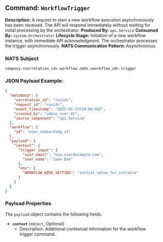 ## Command: `WorkflowTrigger`

**Description:** A request to start a new workflow execution asynchronously has been received. The API will respond immediately without waiting for initial processing by the orchestrator.
**Produced By:** `api.Service`
**Consumed By:** `system.Orchestrator`
**Lifecycle Stage:** Initiation of a new workflow instance, with immediate API acknowledgment. The orchestrator processes the trigger asynchronously.
**NATS Communication Pattern:** Asynchronous

### NATS Subject

`compozy.<correlation_id>.workflow.cmds.<workflow_id>.trigger`

### JSON Payload Example:

```json
{
  "metadata": {
    "correlation_id": "<uuid>",
    "request_id": "<uuid>",
    "event_timestamp": "2025-05-13T20:00:00Z",
    "created_by": "admin_user_01",
    "source_component": "api.Service"
  },
  "workflow": {
    "id": "user_onboarding_v1"
  },
  "payload": {
    "context": {
      "trigger_input": {
        "user_email": "new.user@example.com",
        "user_name": "Jane Doe"
      },
      "env": {
        "WORKFLOW_WIDE_SETTING": "initial_value_for_instance"
      }
    }
  }
}
```

### Payload Properties

The `payload` object contains the following fields:
-   **`context`** (`object`, Optional)
    -   Description: Additional contextual information for the workflow trigger command. 
